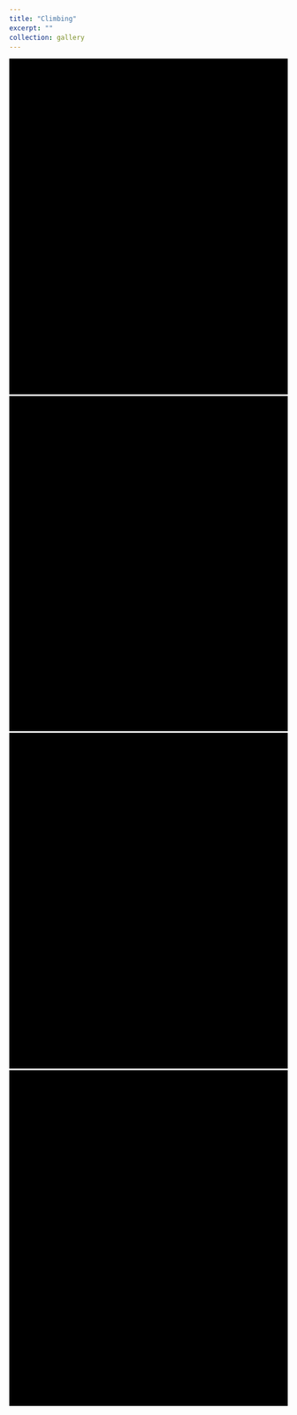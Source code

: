 ```yaml
---
title: "Climbing"
excerpt: ""
collection: gallery
---
```


![tramway](/images/tram.png)
![cube](/images/cliffs.png)
![duoclimb](/images/duoclimb.png)
![ptdume](/images/ptdume.png)
